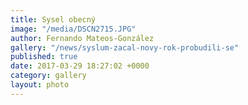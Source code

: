 ```yaml
---
title: Sysel obecný
image: "/media/DSCN2715.JPG"
author: Fernando Mateos-González
gallery: "/news/syslum-zacal-novy-rok-probudili-se"
published: true
date: 2017-03-29 18:27:02 +0000
category: gallery
layout: photo
---
```

